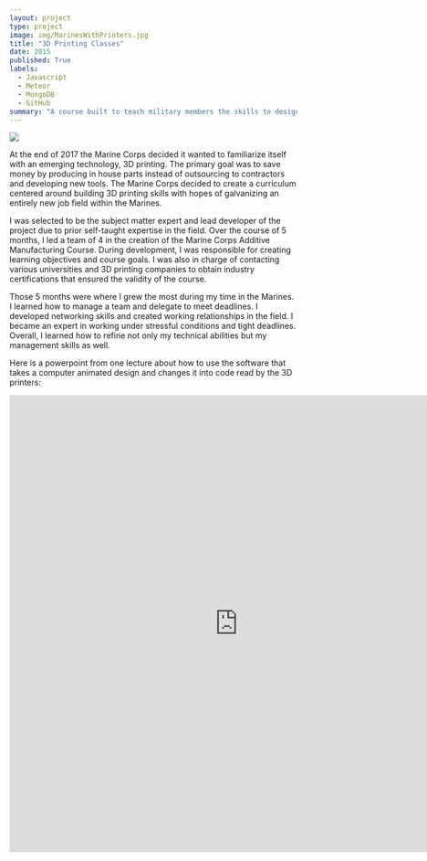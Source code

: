 ```yaml
---
layout: project
type: project
image: img/MarinesWithPrinters.jpg
title: "3D Printing Classes"
date: 2015
published: True
labels:
  - Javascript
  - Meteor
  - MongoDB
  - GitHub
summary: "A course built to teach military members the skills to design and make 3D printed parts"
---
```


<img class="img-fluid" src="../img/1MarineWprinter.jnp">

At the end of 2017 the Marine Corps decided it wanted to familiarize itself with an emerging technology, 3D printing. The primary goal was to save money by producing in house parts instead of outsourcing to contractors and developing new tools. The Marine Corps decided to create a curriculum centered around building 3D printing skills with hopes of galvanizing an entirely new job field within the Marines. 


I was selected to be the subject matter expert and lead developer of the project due to prior self-taught expertise in the field. Over the course of 5 months, I led a team of 4 in the creation of the Marine Corps Additive Manufacturing Course. During development, I was responsible for creating learning objectives and course goals. I was also in charge of contacting various universities and 3D printing companies to obtain industry certifications that ensured the validity of the course. 


Those 5 months were where I grew the most during my time in the Marines. I learned how to manage a team and delegate to meet deadlines. I developed networking skills and created working relationships in the field. I became an expert in working under stressful conditions and tight deadlines. Overall, I learned how to refine not only my technical abilities but my management skills as well. 

Here is a powerpoint from one lecture about how to use the software that takes a computer animated design and changes it into code read by the 3D printers:
<iframe src="https://onedrive.live.com/embed?resid=D87BB0FC525DEA6C%2118212&authkey=!AHdWvKOlDFo63Z4&em=2" width="800" height="800" frameborder="0" scrolling="no"></iframe>


